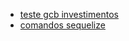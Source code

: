 * [teste gcb investimentos](/docs/teste_vaga.md)
* [comandos sequelize](/docs/sequelize_commands.md)

